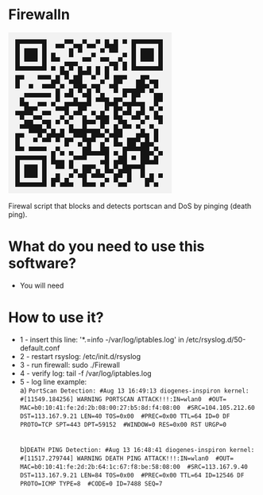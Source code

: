 # Firewalln
![all text](https://github.com/dioxfile/Network-Scripts/raw/master/DNS_Config/DNS_Config.png)

Firewal script that blocks and detects portscan and DoS by pinging (death ping).



# What do you need to use this software?
- You will need <br/>


# How to use it?
- 1 - insert this line: '*.=info  -/var/log/iptables.log' in /etc/rsyslog.d/50-default.conf<br/>
- 2 - restart rsyslog: /etc/init.d/rsyslog<br/>
- 3 - run firewall: sudo ./Firewall<br/>
- 4 - verify log: tail -f /var/log/iptables.log<br/>
- 5 - log line example:<br/>
    a) `PortScan Detection:
    #Aug 13 16:49:13 diogenes-inspiron kernel: 
    #[11549.184256] WARNING PORTSCAN ATTACK!!!:IN=wlan0 
    #OUT= MAC=b0:10:41:fe:2d:2b:08:00:27:b5:8d:f4:08:00 
    #SRC=104.105.212.60 DST=113.167.9.21 LEN=40 TOS=0x00 
    #PREC=0x00 TTL=64 ID=0 DF PROTO=TCP SPT=443 DPT=59152 
    #WINDOW=0 RES=0x00 RST URGP=0` <br/><br/><br/>
    b)`DEATH PING Detection:
    #Aug 13 16:48:41 diogenes-inspiron kernel: 
    #[11517.279744] WARNING DEATH PING ATTACK!!!:IN=wlan0 
    #OUT= MAC=b0:10:41:fe:2d:2b:64:1c:67:f8:be:58:08:00 
    #SRC=113.167.9.40 DST=113.167.9.21 LEN=84 TOS=0x00 
    #PREC=0x00 TTL=64 ID=12546 DF PROTO=ICMP TYPE=8 
    #CODE=0 ID=7488 SEQ=7`
